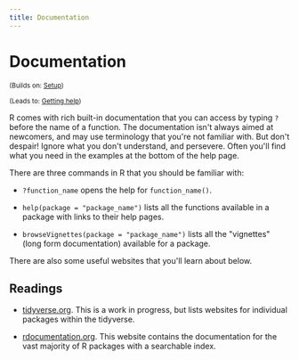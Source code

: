 ```yaml
---
title: Documentation
---
```


<!-- Generated automatically from documentation.yml. Do not edit by hand -->

# Documentation

<small>(Builds on: [Setup](setup.md))</small>

<small>(Leads to: [Getting help](getting-help.md))</small>

R comes with rich built-in documentation that you can access by typing
`?` before the name of a function.  The documentation isn't always
aimed at newcomers, and may use terminology that you're not familiar with.
But don't despair! Ignore what you don't understand, and persevere.
Often you'll find what you need in the examples at the bottom of the help
page.

There are three commands in R that you should be familiar with:

* `?function_name` opens the help for `function_name()`.

* `help(package = "package_name")` lists all the functions available in
  a package with links to their help pages.

* `browseVignettes(package = "package_name")` lists all the "vignettes"
  (long form documentation) available for a package.

There are also some useful websites that you'll learn about below.

## Readings

  * [tidyverse.org](http://tidyverse.org).
    This is a work in progress, but lists websites for individual packages
    within the tidyverse.

  * [rdocumentation.org](https://www.rdocumentation.org).
    This website contains the documentation for the vast majority of R packages
    with a searchable index.



